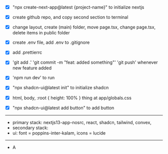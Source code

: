 - [x] "npx create-next-app@latest {project-name}" to initialize nextjs
- [x] create github repo, and copy second section to terminal
- [x] change layout, create (main) folder, move page.tsx, change page.tsx, delete items in public folder
- [x] create .env file, add .env to .gitignore
- [x] add .prettierrc
- [x] 'git add .' 'git commit -m "feat: added something"' 'git push' whenever new feature added
- [x] 'npm run dev' to run

- [x] "npx shadcn-ui@latest init" to initialize shadcn
- [x] html, body, :root { height: 100% } thing at app/globals.css
- [x] "npx shadcn-ui@latest add button" to add button

---

- primary stack: nextjs13-app-nosrc, react, shadcn, tailwind, convex,
- secondary stack:
- ui: font = poppins-inter-kalam, icons = lucide

---

- A
